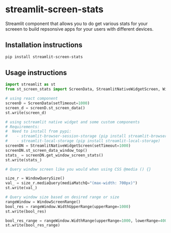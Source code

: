 # streamlit-screen-stats

Streamlit component that allows you to do get various stats for your screeen to build repsonsive apps for your users with different devices.

## Installation instructions

```sh
pip install streamlit-screen-stats
```

## Usage instructions

```python
import streamlit as st
from st_screen_stats import ScreenData, StreamlitNativeWidgetScreen, WindowQuerySize, WindowScreenRange

# using react component
screenD = ScreenData(setTimeout=1000)
screen_d = screenD.st_screen_data()
st.write(screen_d)

# using sctreamlit native widget and some custom components
# Requirements:
#  Need to install from pypi:
#    - streamlit-browser-session-storage (pip install streamlit-browser-session-storage)
#    - streamlit-local-storage (pip install streamlit-local-storage)
screenDN = StreamlitNativeWidgetScreen(setTimeout=1000)
screenDN.st_screen_data_window_top()
stats_ = screenDN.get_window_screen_stats()
st.write(stats_)

# Query window screen like you would when using CSS @media () {}

size_r = WindowQuerySize()
val_ = size_r.mediaQuery(mediaMatchQ="(max-width: 700px)")
st.write(val_)

# Query window size based on desired range or size
rangeWindow = WindowScreenRange()
bool_res = rangeWindow.WidthUpperRange(upperRange=1000)
st.write(bool_res)

bool_res_range = rangeWindow.WidthRange(upperRange=1000, lowerRange=400)
st.write(bool_res_range)


```